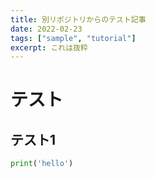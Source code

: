 ```yaml
---
title: 別リポジトリからのテスト記事
date: 2022-02-23
tags: ["sample", "tutorial"]
excerpt: これは抜粋
---
```


# テスト
## テスト1
```python
print('hello')
```
